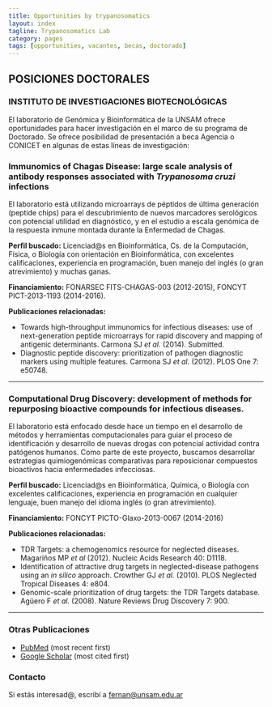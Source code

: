 ```yaml
---
title: Opportunities by trypanosomatics
layout: index
tagline: Trypanosomatics Lab 
category: pages
tags: [opportunities, vacantes, becas, doctorado]
---
```


## POSICIONES DOCTORALES

### INSTITUTO DE INVESTIGACIONES BIOTECNOLÓGICAS

El laboratorio de Genómica y Bioinformática de la UNSAM ofrece oportunidades
para hacer investigación en el marco de su programa de Doctorado. Se ofrece
posibilidad de presentación a beca Agencia o CONICET en algunas de estas líneas
de investigación:

### Immunomics of Chagas Disease: large scale analysis of antibody responses associated with *Trypanosoma cruzi* infections

El laboratorio está utilizando microarrays de péptidos de última generación
(peptide chips) para el descubrimiento de nuevos marcadores serológicos con
potencial utilidad en diagnóstico, y en el estudio a escala genómica de la
respuesta inmune montada durante la Enfermedad de Chagas.

**Perfil buscado:** Licenciad@s en Bioinformática, Cs. de la Computación,
Física, o Biología con orientación en Bioinformática, con excelentes
calificaciones, experiencia en programación, buen manejo del inglés (o gran
atrevimiento) y muchas ganas. 

**Financiamiento:** FONARSEC FITS-CHAGAS-003 (2012-2015), FONCYT PICT-2013-1193 (2014-2016).

**Publicaciones relacionadas:** 

 * Towards high-throughput immunomics for infectious diseases: use of next-generation peptide microarrays for rapid discovery and mapping of antigenic determinants. Carmona SJ *et al.* (2014). Submitted.
 * Diagnostic peptide discovery: prioritization of pathogen diagnostic markers using multiple features. Carmona SJ *et al.* (2012). PLOS One 7: e50748.

***

### Computational Drug Discovery: development of methods for repurposing bioactive compounds for infectious diseases.

El laboratorio está enfocado desde hace un tiempo en el desarrollo de
métodos y herramientas computacionales para guiar el proceso de
identificación y desarrollo de nuevas drogas con potencial actividad contra
patógenos humanos. Como parte de este proyecto, buscamos desarrollar
estrategias quimiogenómicas comparativas para reposicionar compuestos
bioactivos hacia enfermedades infecciosas. 

**Perfil buscado:** Licenciad@s en Bioinformática, Química, o Biología con
excelentes calificaciones, experiencia en programación en cualquier lenguaje, buen manejo del idioma inglés (o gran atrevimiento). 

**Financiamiento:**  FONCYT PICTO-Glaxo-2013-0067 (2014-2016)

**Publicaciones relacionadas:**

 * TDR Targets: a chemogenomics resource for neglected diseases. Magariños MP *et al* (2012). Nucleic Acids Research 40: D1118.
 * Identification of attractive drug targets in neglected-disease pathogens using an *in silico* approach. Crowther GJ *et al.* (2010). PLOS Neglected Tropical Diseases 4: e804.
 * Genomic-scale prioritization of drug targets: the TDR Targets database. Agüero F *et al.* (2008). Nature Reviews Drug Discovery 7: 900.

***

### Otras Publicaciones 

 * [PubMed](http://1.usa.gov/12p0C2W) (most recent first)
 * [Google Scholar](http://scholar.google.com.ar/citations?user=zycaIZQAAAAJ) (most cited first)


### Contacto 

Si estás interesad@, escribí a [fernan@unsam.edu.ar](mailto:fernan@unsam.edu.ar)

